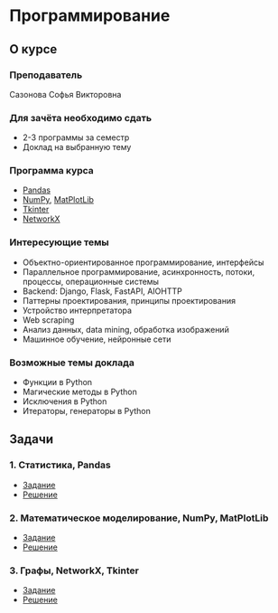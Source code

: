 # Программирование  

## О курсе

### Преподаватель
Сазонова Софья Викторовна

### Для зачёта необходимо сдать
- 2-3 программы за семестр
- Доклад на выбранную тему

### Программа курса
- [Pandas](https://pandas.pydata.org/docs/)
- [NumPy](https://numpy.org/doc/stable/), [MatPlotLib](https://matplotlib.org/stable/contents.html)
- [Tkinter](https://docs.python.org/3/library/tkinter.html)
- [NetworkX](https://networkx.org/documentation/stable/reference/index.html)

### Интересующие темы
- Объектно-ориентированное программирование, интерфейсы
- Параллельное программирование, асинхронность, потоки, процессы, операционные системы
- Backend: Django, Flask, FastAPI, AIOHTTP
- Паттерны проектирования, принципы проектирования
- Устройство интерпретатора
- Web scraping
- Анализ данных, data mining, обработка изображений
- Машинное обучение, нейронные сети

### Возможные темы доклада

- Функции в Python
- Магические методы в Python
- Исключения в Python
- Итераторы, генераторы в Python

## Задачи

### 1. Статистика, Pandas
- [Задание](https://github.com/eugeuie/programming-practicum/blob/main/task_1_statistics_assignment.pdf)
- [Решение](https://github.com/eugeuie/programming-practicum/blob/main/task_1_statistics.py)

### 2. Математическое моделирование, NumPy, MatPlotLib
- [Задание](https://github.com/eugeuie/programming-practicum/blob/main/task_2_mathematical_modeling_assignment.pdf)
- [Решение](https://github.com/eugeuie/programming-practicum/blob/main/task_2_mathematical_modeling.py)

### 3. Графы, NetworkX, Tkinter
- [Задание](https://github.com/eugeuie/programming-practicum/blob/main/task_3_graphs_assignment.txt)
- [Решение](https://github.com/eugeuie/programming-practicum/blob/main/task_3_graphs.py)